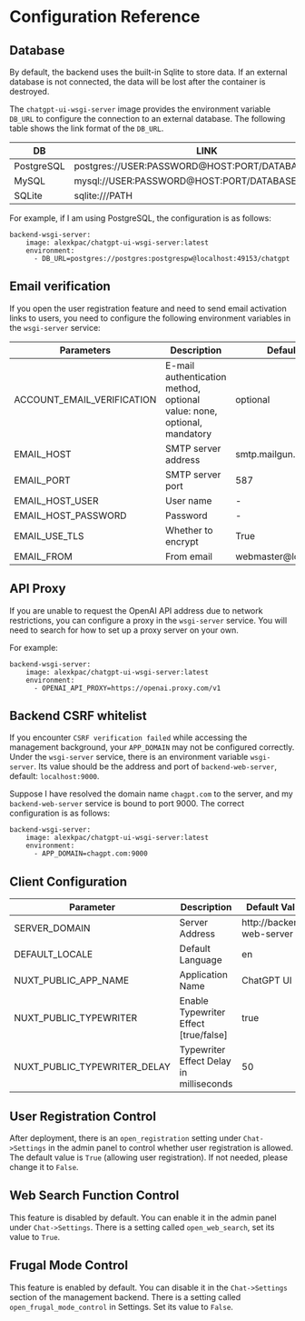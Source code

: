 # Configuration Reference

## Database

By default, the backend uses the built-in Sqlite to store data. If an external database is not connected, the data will be lost after the container is destroyed.

The `chatgpt-ui-wsgi-server` image provides the environment variable `DB_URL` to configure the connection to an external database. The following table shows the link format of the `DB_URL`.

| DB                | LINK                                             |
|----------------------|--------------------------------------------------|
| PostgreSQL           | postgres://USER:PASSWORD@HOST:PORT/DATABASE_NAME |
| MySQL                | mysql://USER:PASSWORD@HOST:PORT/DATABASE_NAME    |
| SQLite               | sqlite:///PATH                                   |

For example, if I am using PostgreSQL, the configuration is as follows:

```
backend-wsgi-server:
    image: alexkpac/chatgpt-ui-wsgi-server:latest
    environment:
      - DB_URL=postgres://postgres:postgrespw@localhost:49153/chatgpt
```

## Email verification

If you open the user registration feature and need to send email activation links to users, you need to configure the following environment variables in the `wsgi-server` service:

| Parameters                  | Description                                             | Default |
|----------------------|--------------------------------------------------|-----|
| ACCOUNT_EMAIL_VERIFICATION | E-mail authentication method, optional value: none, optional, mandatory | optional |
| EMAIL_HOST                 | SMTP server address    |  smtp.mailgun.org    |
| EMAIL_PORT                 | SMTP server port  |   587       |
| EMAIL_HOST_USER            | User name             |    -         |
| EMAIL_HOST_PASSWORD        | Password              |     -     |
| EMAIL_USE_TLS              | Whether to encrypt    |   True       |
| EMAIL_FROM                 | From email            |     webmaster@localhost  |

## API Proxy

If you are unable to request the OpenAI API address due to network restrictions, you can configure a proxy in the `wsgi-server` service. You will need to search for how to set up a proxy server on your own.

For example:

```
backend-wsgi-server:
    image: alexkpac/chatgpt-ui-wsgi-server:latest
    environment:
      - OPENAI_API_PROXY=https://openai.proxy.com/v1
```

## Backend CSRF whitelist

If you encounter `CSRF verification failed` while accessing the management background, your `APP_DOMAIN` may not be configured correctly. Under the `wsgi-server` service, there is an environment variable `wsgi-server`. Its value should be the address and port of `backend-web-server`, default: `localhost:9000`.

Suppose I have resolved the domain name `chagpt.com` to the server, and my `backend-web-server` service is bound to port 9000. The correct configuration is as follows:

```
backend-wsgi-server:
    image: alexkpac/chatgpt-ui-wsgi-server:latest
    environment:
      - APP_DOMAIN=chagpt.com:9000
```

## Client Configuration

| Parameter             | Description                                 | Default Value              |
|-----------------------|---------------------------------------------|----------------------------|
| SERVER_DOMAIN         | Server Address                              | http://backend-web-server |
| DEFAULT_LOCALE         | Default Language                           | en                        |
| NUXT_PUBLIC_APP_NAME  | Application Name                            | ChatGPT UI                 |
| NUXT_PUBLIC_TYPEWRITER| Enable Typewriter Effect [true/false]       | true                       |
| NUXT_PUBLIC_TYPEWRITER_DELAY | Typewriter Effect Delay in milliseconds | 50                         |

## User Registration Control

After deployment, there is an `open_registration` setting under `Chat->Settings` in the admin panel to control whether user registration is allowed. The default value is `True` (allowing user registration). If not needed, please change it to `False`.

## Web Search Function Control

This feature is disabled by default. You can enable it in the admin panel under `Chat->Settings`. There is a setting called `open_web_search`, set its value to `True`.

## Frugal Mode Control

This feature is enabled by default. You can disable it in the `Chat->Settings` section of the management backend. There is a setting called `open_frugal_mode_control` in Settings. Set its value to `False`.